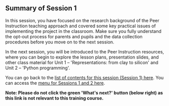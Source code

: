 ## Summary of Session 1

In this session, you have focused on the research background of the Peer Instruction teaching approach and covered some key practical issues of implementing the project in the classroom. Make sure you fully understand the opt-out process for parents and pupils and the data collection procedures before you move on to the next session.
 
In the next session, you will be introduced to the Peer Instruction resources, where you can begin to explore the lesson plans, presentation slides, and other class material for Unit 1 – 'Representations: from clay to silicon' and Unit 2 – 'Python programming'. 


You can go back to the [list of contents for this session (Session 1) here](https://projects.raspberrypi.org/en/projects/gbic-peer-instruction-1).
You can access the [menu for Sessions 1 and 2 here](https://projects.raspberrypi.org/en/pathways/gbic-peer-instruction-training).


**Note: Please do not click the green 'What's next?' button (below right) as this link is not relevant to this training course.**
